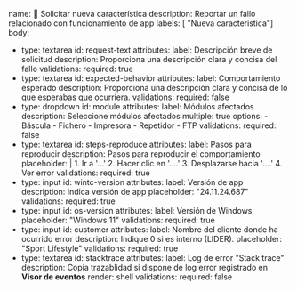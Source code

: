 name: 🌟 Solicitar nueva característica
description: Reportar un fallo relacionado con funcionamiento de app
labels: [ "Nueva caracteristica"]
body:
  - type: textarea
    id: request-text
    attributes:
      label: Descripción breve de solicitud
      description: Proporciona una descripción clara y concisa del fallo
    validations:
      required: true
  - type: textarea
    id: expected-behavior
    attributes:
      label: Comportamiento esperado
      description: Proporciona una descripción clara y concisa de lo que esperabas que ocurriera.
    validations:
      required: false
  - type: dropdown
    id: module
    attributes:
      label: Módulos afectados
      description: Seleccione módulos afectados
      multiple: true
      options:
        - Báscula
        - Fichero
        - Impresora
        - Repetidor
        - FTP
    validations:
      required: false      
  - type: textarea
    id: steps-reproduce
    attributes:
      label: Pasos para reproducir
      description: Pasos para reproducir el comportamiento
      placeholder: |
        1. Ir a '...'
        2. Hacer clic en '....'
        3. Desplazarse hacia '....'
        4. Ver error
    validations:
      required: true
  - type: input
    id: wintc-version
    attributes:
      label: Versión de app
      description: Indica versión de app
      placeholder: "24.11.24.687"
    validations:
      required: true
  - type: input
    id: os-version
    attributes:
      label: Versión de Windows
      placeholder: "Windows 11"
    validations:
      required: true
  - type: input
    id: customer
    attributes:
      label: Nombre del cliente donde ha ocurrido error
      description: Indique 0 si es interno (LIDER).
      placeholder: "Sport Lifestyle"
    validations:
      required: true
  - type: textarea
    id: stacktrace
    attributes:
      label: Log de error "Stack trace"
      description: Copia trazablidad si dispone de log error registrado en **Visor de eventos**
      render: shell
    validations:
      required: false      
